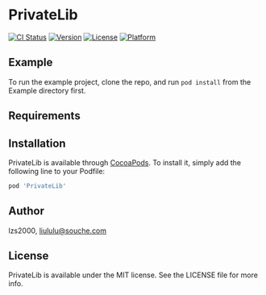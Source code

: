 # PrivateLib

[![CI Status](https://img.shields.io/travis/lzs2000/PrivateLib.svg?style=flat)](https://travis-ci.org/lzs2000/PrivateLib)
[![Version](https://img.shields.io/cocoapods/v/PrivateLib.svg?style=flat)](https://cocoapods.org/pods/PrivateLib)
[![License](https://img.shields.io/cocoapods/l/PrivateLib.svg?style=flat)](https://cocoapods.org/pods/PrivateLib)
[![Platform](https://img.shields.io/cocoapods/p/PrivateLib.svg?style=flat)](https://cocoapods.org/pods/PrivateLib)

## Example

To run the example project, clone the repo, and run `pod install` from the Example directory first.

## Requirements

## Installation

PrivateLib is available through [CocoaPods](https://cocoapods.org). To install
it, simply add the following line to your Podfile:

```ruby
pod 'PrivateLib'
```

## Author

lzs2000, liululu@souche.com

## License

PrivateLib is available under the MIT license. See the LICENSE file for more info.
